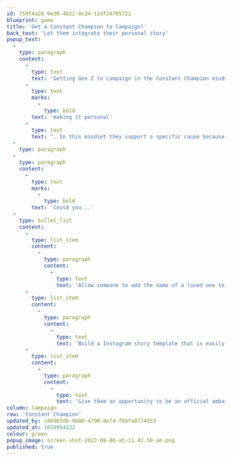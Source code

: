 ```yaml
---
id: 759f4a28-9ed0-4b22-9c34-11df24f05722
blueprint: game
title: 'Get a Constant Champion to Campaign!'
back_text: 'Let them integrate their personal story'
popup_text:
  -
    type: paragraph
    content:
      -
        type: text
        text: 'Getting Gen Z to campaign in the Constant Champion mindset is all about '
      -
        type: text
        marks:
          -
            type: bold
        text: 'making it personal'
      -
        type: text
        text: ". In this mindset they support a specific cause because of a personal connection or specific life experience, so let them use that to campaign for you.\_"
  -
    type: paragraph
  -
    type: paragraph
    content:
      -
        type: text
        marks:
          -
            type: bold
        text: 'Could you...'
  -
    type: bullet_list
    content:
      -
        type: list_item
        content:
          -
            type: paragraph
            content:
              -
                type: text
                text: 'Allow someone to add the name of a loved one to an In-Memory list for signing a petition?'
      -
        type: list_item
        content:
          -
            type: paragraph
            content:
              -
                type: text
                text: 'Build a Instagram story template that is easily customisable?'
      -
        type: list_item
        content:
          -
            type: paragraph
            content:
              -
                type: text
                text: 'Give them an opportunity to be an official ambassador for your charity?'
column: Campaign
row: 'Constant Champion'
updated_by: c86903d6-9b80-4790-8e74-fbbfa0774953
updated_at: 1659954132
colour: green
popup_image: screen-shot-2022-08-06-at-11.42.50-am.png
published: true
---
```

